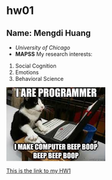# hw01

## Name: Mengdi Huang
* *University of Chicago*
* **MAPSS**
My research interests:
1. Social Cognition
1. Emotions
1. Behavioral Science

![Here's a picture of me and my cat](download-1.jpg)

[This is the link to my HW1](https://github.com/mengdih97/hw01)